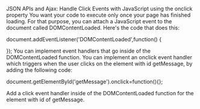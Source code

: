 JSON APIs and Ajax: Handle Click Events with JavaScript using the onclick property
You want your code to execute only once your page has finished loading. For that purpose, you can attach a JavaScript event to the document called DOMContentLoaded. Here's the code that does this:

document.addEventListener('DOMContentLoaded',function() {

});
You can implement event handlers that go inside of the DOMContentLoaded function. You can implement an onclick event handler which triggers when the user clicks on the element with id getMessage, by adding the following code:

document.getElementById('getMessage').onclick=function(){};

Add a click event handler inside of the DOMContentLoaded function for the element with id of getMessage.
